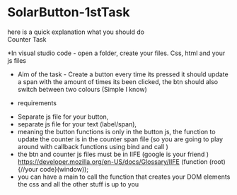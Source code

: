 # SolarButton-1stTask

here is a quick explanation what you should do  
Counter Task 

*In visual studio code - open a folder, create your files. Css, html and your js files 
* Aim of the task - Create a button every time its pressed it should update a span with the amount of times its been clicked, 
the btn should also switch between two colours 
 (Simple I know)

* requirements 

- Separate js file for your button, 
- separate js file for your text (label/span),
- meaning the button functions is only in the button js, the function to update the counter is in the counter span file 
  (so you are going to play around with callback functions using bind and call )
- the btn and counter js files must be in IIFE (google is your friend )  https://developer.mozilla.org/en-US/docs/Glossary/IIFE
		(function (root) {//your code}(window));
- you can have a main to call the function that creates your DOM elements 
the css and all the other stuff is up to you
